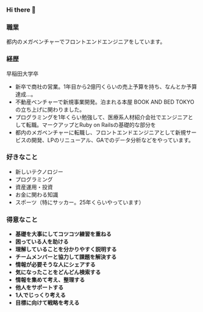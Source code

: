 ### Hi there 👋

<!--
**masanarih0ri/masanarih0ri** is a ✨ _special_ ✨ repository because its `README.md` (this file) appears on your GitHub profile.

Here are some ideas to get you started:

- 🔭 I’m currently working on ...
- 🌱 I’m currently learning ...
- 👯 I’m looking to collaborate on ...
- 🤔 I’m looking for help with ...
- 💬 Ask me about ...
- 📫 How to reach me: ...
- 😄 Pronouns: ...
- ⚡ Fun fact: ...
-->
### 職業
都内のメガベンチャーでフロントエンドエンジニアをしています。

### 経歴
早稲田大学卒
* 新卒で商社の営業。1年目から2億円くらいの売上予算を持ち、なんとか予算達成…。
* 不動産ベンチャーで新規事業開発。泊まれる本屋 BOOK AND BED TOKYOの立ち上げに関わりました。
* プログラミングを1年くらい勉強して、医療系人材紹介会社でエンジニアとして転職。マークアップとRuby on Railsの基礎的な部分を
* 都内のメガベンチャーに転職し、フロントエンドエンジニアとして新規サービスの開発、LPのリニューアル、GAでのデータ分析などをやっています。

### 好きなこと
* 新しいテクノロジー
* プログラミング
* 資産運用・投資
* お金に関わる知識
* スポーツ（特にサッカー。25年くらいやっています）

### 得意なこと
- **基礎を大事にしてコツコツ練習を重ねる**
- **困っている人を助ける**
- **理解していることを分かりやすく説明する**
- **チームメンバーと協力して課題を解決する**
- **情報が必要そうな人にシェアする**
- **気になったことをどんどん検索する**
- **情報を集めて考え、整理する**
- **他人をサポートする**
- **1人でじっくり考える**
- **目標に向けて戦略を考える**

